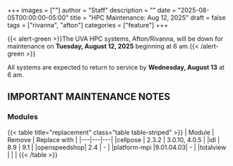 +++
images = [""]
author = "Staff"
description = ""
date = "2025-08-05T00:00:00-05:00"
title = "HPC Maintenance: Aug 12, 2025"
draft = false
tags = ["rivanna", "afton"]
categories = ["feature"]
+++

{{< alert-green >}}The UVA HPC systems, Afton/Rivanna, will be down for maintenance on <strong>Tuesday, August 12, 2025</strong> beginning at 6 am.{{< /alert-green >}}

All systems are expected to return to service by **Wednesday, August 13** at 6 am.

## IMPORTANT MAINTENANCE NOTES

### Modules

{{< table title="replacement" class="table table-striped" >}}
| Module | Remove | Replace with |
|---|---|---|
|cellpose     | 2.3.2 | 3.0.10, 4.0.5 |
|idl          | 8.9 | 9.1 |
|openspeedshop| 2.4 | - |
|platform-mpi |9.01.04.03| - |
|totalview    |  |  |
{{< /table >}}
